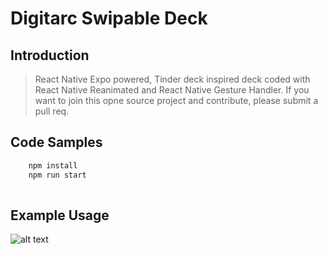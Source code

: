 # Digitarc Swipable Deck

## Introduction

> React Native Expo powered, Tinder deck inspired deck coded with React Native Reanimated and React Native Gesture Handler. If you want to join this opne source project and contribute, please submit a pull req.

## Code Samples

```bash
    npm install
    npm run start
 
```



## Example Usage

![alt text](https://github.com/DigitArc/TinderCloneReactNative/blob/master/tinderclone.gif)
